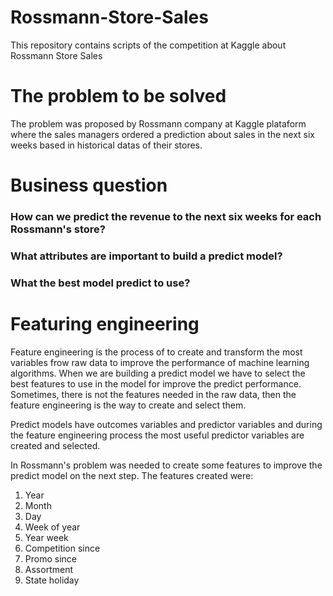 # Rossmann-Store-Sales
This repository contains scripts of the competition at Kaggle about Rossmann Store Sales


<h1>The problem to be solved</h1>

The problem was proposed by Rossmann  company at Kaggle plataform where the sales managers ordered a prediction about sales in the next six weeks based in historical datas of their stores.


<h1>Business question</h1>

<h3>How can we predict the revenue to the next six weeks for each Rossmann's store?</h3>
<h3>What attributes are important to build a predict model?</h3>
<h3>What the best model predict to use?</h3>


<h1>Featuring engineering</h1>

<p>Feature engineering is the process of to create and transform the most variables frow raw data to improve the performance of machine learning algorithms. When we are building a predict model we have to select the best features to use in the model for improve the predict performance. Sometimes, there is not the features needed in the raw data, then the feature engineering is the way to create and select them.</p>

<p>Predict models have outcomes variables and predictor variables and during the feature engineering process the most useful predictor variables are created and selected.</p>

<p>In Rossmann's problem was needed to create some features to improve the predict model on the next step. The features created were:</p>
<ol>
  <li>Year</li>
  <li>Month</li>
  <li>Day</li>
  <li>Week of year</li>
  <li>Year week</li>
  <li>Competition since</li>
  <li>Promo since</li>
  <li>Assortment</li>
  <li>State holiday</li>
</ol>
